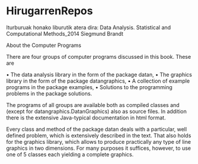 # HirugarrenRepos
Iturburuak honako liburutik atera dira:
Data Analysis.
Statistical and Computational Methods_2014
Siegmund Brandt 

About the Computer Programs

There are four groups of computer programs discussed in this book.
These are

• The data analysis library in the form of the package datan,
• The graphics library in the form of the package datangraphics,
• A collection of example programs in the package examples,
• Solutions to the programming problems in the package solutions. 

The programs of all groups are available both as compiled classes and
(except for datangraphics.DatanGraphics) also as source files.
In addition there is the extensive Java-typical documentation in html format.

Every class and method of the package datan deals with a particular, well defined problem,
which is extensively described in the text. That also
holds for the graphics library, which allows to produce practically
any type of line graphics in two dimensions. For many purposes it suffices,
however, to use one of 5 classes each yielding a complete graphics.

